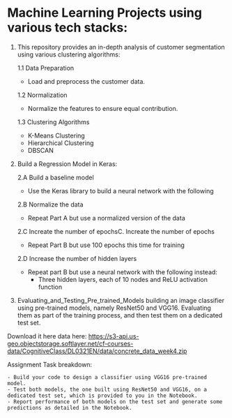# Machine Learning Projects using various tech stacks:
1. This repository provides an in-depth analysis of customer segmentation using various clustering algorithms:

   1.1 Data Preparation
     - Load and preprocess the customer data.
   
   1.2 Normalization
     - Normalize the features to ensure equal contribution.
   
   1.3 Clustering Algorithms
     - K-Means Clustering
     - Hierarchical Clustering
     - DBSCAN
       
2. Build a Regression Model in Keras:
   
    2.A Build a baseline model
     - Use the Keras library to build a neural network with the following
    
    2.B Normalize the data
     - Repeat Part A but use a normalized version of the data
    
    2.C Increate the number of epochsC. Increate the number of epochs
     - Repeat Part B but use 100 epochs this time for training
    
    2.D Increase the number of hidden layers
     - Repeat part B but use a neural network with the following instead:
         - Three hidden layers, each of 10 nodes and ReLU activation function
      
3. Evaluating_and_Testing_Pre_trained_Models
building an image classifier using pre-trained models, namely ResNet50 and VGG16. Evaluating them as part of the training process, and then test them on a dedicated test set.

Download it here data here: https://s3-api.us-geo.objectstorage.softlayer.net/cf-courses-data/CognitiveClass/DL0321EN/data/concrete_data_week4.zip 

Assignment Task breakdown:

    - Build your code to design a classifier using VGG16 pre-trained model. 
    - Test both models, the one built using ResNet50 and VGG16, on a dedicated test set, which is provided to you in the Notebook.
    - Report performance of both models on the test set and generate some predictions as detailed in the Notebook.
   

   
